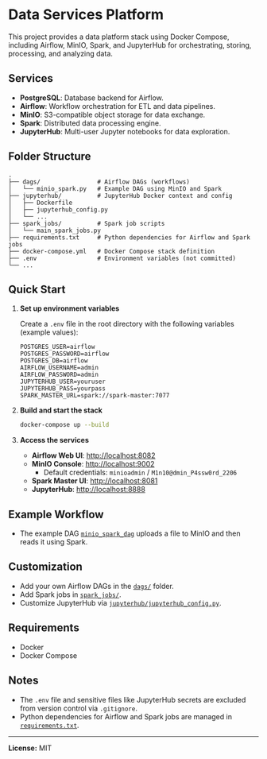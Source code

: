 # Data Services Platform

This project provides a data platform stack using Docker Compose, including Airflow, MinIO, Spark, and JupyterHub for orchestrating, storing, processing, and analyzing data.

## Services

- **PostgreSQL**: Database backend for Airflow.
- **Airflow**: Workflow orchestration for ETL and data pipelines.
- **MinIO**: S3-compatible object storage for data exchange.
- **Spark**: Distributed data processing engine.
- **JupyterHub**: Multi-user Jupyter notebooks for data exploration.

## Folder Structure

```
.
├── dags/                # Airflow DAGs (workflows)
│   └── minio_spark.py   # Example DAG using MinIO and Spark
├── jupyterhub/          # JupyterHub Docker context and config
│   ├── Dockerfile
│   ├── jupyterhub_config.py
│   └── ...
├── spark_jobs/          # Spark job scripts
│   └── main_spark_jobs.py
├── requirements.txt     # Python dependencies for Airflow and Spark jobs
├── docker-compose.yml   # Docker Compose stack definition
├── .env                 # Environment variables (not committed)
└── ...
```

## Quick Start

1. **Set up environment variables**

   Create a `.env` file in the root directory with the following variables (example values):

   ```
   POSTGRES_USER=airflow
   POSTGRES_PASSWORD=airflow
   POSTGRES_DB=airflow
   AIRFLOW_USERNAME=admin
   AIRFLOW_PASSWORD=admin
   JUPYTERHUB_USER=youruser
   JUPYTERHUB_PASS=yourpass
   SPARK_MASTER_URL=spark://spark-master:7077
   ```

2. **Build and start the stack**

   ```sh
   docker-compose up --build
   ```

3. **Access the services**

   - **Airflow Web UI**: [http://localhost:8082](http://localhost:8082)
   - **MinIO Console**: [http://localhost:9002](http://localhost:9002)
     - Default credentials: `minioadmin` / `M1n10@dmin_P4ssw0rd_2206`
   - **Spark Master UI**: [http://localhost:8081](http://localhost:8081)
   - **JupyterHub**: [http://localhost:8888](http://localhost:8888)

## Example Workflow

- The example DAG [`minio_spark_dag`](dags/minio_spark.py) uploads a file to MinIO and then reads it using Spark.

## Customization

- Add your own Airflow DAGs in the [`dags/`](dags/) folder.
- Add Spark jobs in [`spark_jobs/`](spark_jobs/).
- Customize JupyterHub via [`jupyterhub/jupyterhub_config.py`](jupyterhub/jupyterhub_config.py).

## Requirements

- Docker
- Docker Compose

## Notes

- The `.env` file and sensitive files like JupyterHub secrets are excluded from version control via `.gitignore`.
- Python dependencies for Airflow and Spark jobs are managed in [`requirements.txt`](requirements.txt).

---

**License:** MIT
